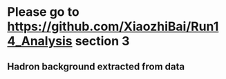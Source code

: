 # Please go to https://github.com/XiaozhiBai/Run14_Analysis section 3
## Hadron background extracted from data 
